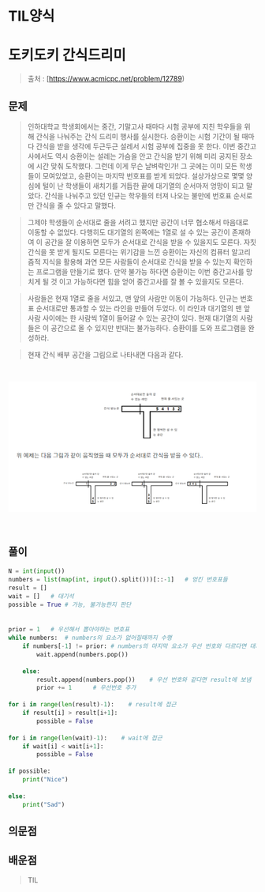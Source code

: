 # TIL양식

# 도키도키 간식드리미

> 출처 : [https://www.acmicpc.net/problem/12789)
> 

## 문제

>  인하대학교 학생회에서는 중간, 기말고사 때마다 시험 공부에 지친 학우들을 위해 간식을 나눠주는 간식 드리미 행사를 실시한다. 승환이는 시험 기간이 될 때마다 간식을 받을 생각에 두근두근 설레서 시험 공부에 집중을 못 한다. 이번 중간고사에서도 역시 승환이는 설레는 가슴을 안고 간식을 받기 위해 미리 공지된 장소에 시간 맞춰 도착했다. 그런데 이게 무슨 날벼락인가! 그 곳에는 이미 모든 학생들이 모여있었고, 승환이는 마지막 번호표를 받게 되었다. 설상가상으로 몇몇 양심에 털이 난 학생들이 새치기를 거듭한 끝에 대기열의 순서마저 엉망이 되고 말았다. 간식을 나눠주고 있던 인규는 학우들의 터져 나오는 불만에 번호표 순서로만 간식을 줄 수 있다고 말했다. 

>그제야 학생들이 순서대로 줄을 서려고 했지만 공간이 너무 협소해서 마음대로 이동할 수 없었다. 다행히도 대기열의 왼쪽에는 1열로 설 수 있는 공간이 존재하여 이 공간을 잘 이용하면 모두가 순서대로 간식을 받을 수 있을지도 모른다. 자칫 간식을 못 받게 될지도 모른다는 위기감을 느낀 승환이는 자신의 컴퓨터 알고리즘적 지식을 활용해 과연 모든 사람들이 순서대로 간식을 받을 수 있는지 확인하는 프로그램을 만들기로 했다. 만약 불가능 하다면 승환이는 이번 중간고사를 망치게 될 것 이고 가능하다면 힘을 얻어 중간고사를 잘 볼 수 있을지도 모른다.

>사람들은 현재 1열로 줄을 서있고, 맨 앞의 사람만 이동이 가능하다. 인규는 번호표 순서대로만 통과할 수 있는 라인을 만들어 두었다. 이 라인과 대기열의 맨 앞 사람 사이에는 한 사람씩 1열이 들어갈 수 있는 공간이 있다. 현재 대기열의 사람들은 이 공간으로 올 수 있지만 반대는 불가능하다. 승환이를 도와 프로그램을 완성하라.

>현재 간식 배부 공간을 그림으로 나타내면 다음과 같다.

<br>

![](img/1.png)

<br>

## 풀이

```python
N = int(input())
numbers = list(map(int, input().split()))[::-1]   # 엉킨 번호표들
result = []
wait = []   # 대기석
possible = True # 가능, 불가능한지 판단


prior = 1   # 우선해서 뽑아야하는 번호표
while numbers:  # numbers의 요소가 없어질때까지 수행
    if numbers[-1] != prior: # numbers의 마지막 요소가 우선 번호와 다르다면 대기석으로 보냄
        wait.append(numbers.pop())

    else:
        result.append(numbers.pop())    # 우선 번호와 같다면 result에 보냄
        prior += 1      # 우선번호 추가

for i in range(len(result)-1):    # result에 접근
    if result[i] > result[i+1]:
        possible = False

for i in range(len(wait)-1):    # wait에 접근
    if wait[i] < wait[i+1]:
        possible = False

if possible:
    print("Nice")

else:
    print("Sad")
```

 

## 의문점

## 배운점

> TIL
>